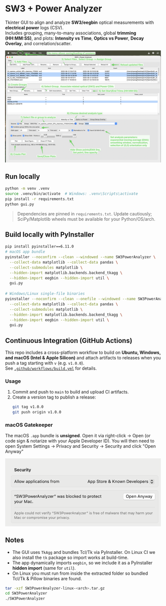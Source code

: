 # SW3 + Power Analyzer

Tkinter GUI to align and analyze **SW3/eegbin** optical measurements with **electrical power** logs (CSV).  
Includes grouping, many-to-many associations, global **trimming (HH:MM:SS)**, and plots: **Intensity vs Time**, **Optics vs Power**, **Decay Overlay**, and correlation/scatter.

![Quick Start Guide - How To](https://github.com/OSLUV/Sweep-Analyzer/blob/main/HowTo.png)

## Run locally

```bash
python -m venv .venv
source .venv/bin/activate  # Windows: .venv\Scripts\activate
pip install -r requirements.txt
python gui.py
```

> Dependencies are pinned in `requirements.txt`. Update cautiously; SciPy/Matplotlib wheels must be available for your Python/OS/arch.  

## Build locally with PyInstaller

```bash
pip install pyinstaller==6.11.0
# macOS app bundle
pyinstaller --noconfirm --clean --windowed --name SW3PowerAnalyzer \
  --collect-data matplotlib --collect-data pandas \
  --collect-submodules matplotlib \
  --hidden-import matplotlib.backends.backend_tkagg \
  --hidden-import eegbin --hidden-import util \
  gui.py

# Windows/Linux single-file binaries
pyinstaller --noconfirm --clean --onefile --windowed --name SW3PowerAnalyzer \
  --collect-data matplotlib --collect-data pandas \
  --collect-submodules matplotlib \
  --hidden-import matplotlib.backends.backend_tkagg \
  --hidden-import eegbin --hidden-import util \
  gui.py
```

## Continuous Integration (GitHub Actions)

This repo includes a cross-platform workflow to build on **Ubuntu, Windows, and macOS (Intel & Apple Silicon)** and attach artifacts to releases when you push a tag starting with `v` (e.g. `v1.0.0`).  
See [`.github/workflows/build.yml`](.github/workflows/build.yml) for details.

### Usage
1. Commit and push to `main` to build and upload CI artifacts.
2. Create a version tag to publish a release:
   ```bash
   git tag v1.0.0
   git push origin v1.0.0
   ```

### macOS Gatekeeper

The macOS `.app` bundle is **unsigned**. Open it via right-click → Open (or code sign & notarize with your Apple Developer ID). You will then need to open System Settings → Privacy and Security → Security and click "Open Anyway"

![MacOS Security Check](https://github.com/OSLUV/Sweep-Analyzer/blob/main/mac_security.png)


## Notes

- The GUI uses `TkAgg` and bundles Tcl/Tk via PyInstaller. On Linux CI we also install the `tk` package so import works at build-time.
- The app dynamically imports `eegbin`, so we include it as a PyInstaller **hidden import** (same for `util`).
- On Linux you must run from inside the extracted folder so bundled Tcl/Tk & Pillow binaries are found.
```bash
tar -xzf SW3PowerAnalyzer-linux-<arch>.tar.gz
cd SW3PowerAnalyzer
./SW3PowerAnalyzer
```



